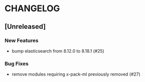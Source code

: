 # CHANGELOG

## [Unreleased]

### New Features

- bump elasticsearch from 8.12.0 to 8.18.1 (#25)

### Bug Fixes

- remove modules requiring x-pack-ml previously removed (#27)


